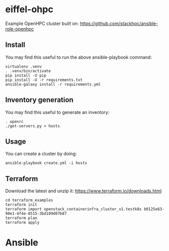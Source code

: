# eiffel-ohpc

Example OpenHPC cluster built on:
https://github.com/stackhpc/ansible-role-openhpc

## Install

You may find this useful to run the above ansible-playbook command:

    virtualenv .venv
    . .venv/bin/activate
    pip install -U pip
    pip install -U -r requirements.txt
    ansible-galaxy install -r requirements.yml

## Inventory generation

You may find this useful to generate an inventory:

    . openrc
    ./get-servers.py > hosts

## Usage

You can create a cluster by doing:

    ansible-playbook create.yml -i hosts

## Terraform

Download the latest and unzip it:
https://www.terraform.io/downloads.html

    cd terraform_examples
    terraform init
    terraform import openstack_containerinfra_cluster_v1.testk8s b0125e63-90e1-4f4e-8515-3bd109d07b87
    terraform plan
    terraform apply

# Ansible

